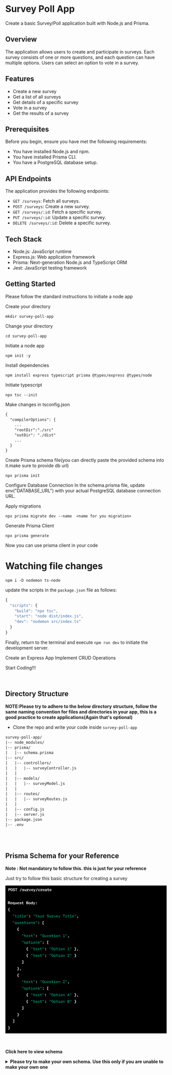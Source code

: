 # Survey Poll App

Create a basic Survey/Poll application built with Node.js and Prisma.

## Overview

The application allows users to create and participate in surveys. Each survey consists of one or more questions, and each question can have multiple options. Users can select an option to vote in a survey.

## Features

-   Create a new survey
-   Get a list of all surveys
-   Get details of a specific survey
-   Vote in a survey
-   Get the results of a survey

## Prerequisites

Before you begin, ensure you have met the following requirements:

-   You have installed Node.js and npm.
-   You have installed Prisma CLI.
-   You have a PostgreSQL database setup.

## API Endpoints

The application provides the following endpoints:

-   `GET /surveys`: Fetch all surveys.
-   `POST /surveys`: Create a new survey.
-   `GET /surveys/:id`: Fetch a specific survey.
-   `PUT /surveys/:id`: Update a specific survey.
-   `DELETE /surveys/:id`: Delete a specific survey.

## Tech Stack

-   Node.js: JavaScript runtime
-   Express.js: Web application framework
-   Prisma: Next-generation Node.js and TypeScript ORM
-   Jest: JavaScript testing framework

## Getting Started

Please follow the standard instructions to initiate a node app

Create your directory

```
mkdir survey-poll-app
```

Change your directory

```
cd survey-poll-app
```

Initiate a node app

```
npm init -y
```

Install dependencies

```
npm install express typescript prisma @types/express @types/node
```

Initiate typescript

```
npx tsc --init
```

Make changes in tsconfig.json

```
{
  "compilerOptions": {
    ...
    "rootDir":"./src"
    "outDir": "./dist"
    ...
  }
}
```

Create Prisma schema file(you can directly paste the provided schema into it.make sure to provide db url)

```
npx prisma init
```

Configure Database Connection
In the schema.prisma file, update env("DATABASE_URL") with your actual PostgreSQL database connection URL.

Apply migrations

```
npx prisma migrate dev --name  <name for you migration>
```

Generate Prisma Client

```
npx prisma generate
```

Now you can use prisma client in your code

# Watching file changes

```
npm i -D nodemon ts-node
```

update the scripts in the `package.json` file as follows:

```js
{
  "scripts": {
    "build": "npx tsc",
    "start": "node dist/index.js",
    "dev": "nodemon src/index.ts"
  }
}
```

Finally, return to the terminal and execute `npm run dev` to initiate the development server.

Create an Express App
Implement CRUD Operations

Start Coding!!!

<br>

## Directory Structure

**NOTE:Please try to adhere to the below directory structure, follow the same naming convention for files and directories in your app, this is a good practice to create applications(Again that's optional)**

-   Clone the repo and write your code inside `survey-poll-app`

```
survey-poll-app/
|-- node_modules/
|-- prisma/
|   |-- schema.prisma
|-- src/
|   |-- controllers/
|   |   |-- surveyController.js
|   |
|   |-- models/
|   |   |-- surveyModel.js
|   |
|   |-- routes/
|   |   |-- surveyRoutes.js
|   |
|   |-- config.js
|   |-- server.js
|-- package.json
|-- .env
```

<br><br>

## Prisma Schema for your Reference

**Note : Not mandatory to follow this. this is just for your reference**

Just try to follow this basic structure for creating a survey

![img](./basic-survey.png)

<br>

<b>Click here to view schema<b>

<details>

<summary><b>Please try to make your own schema. Use this only if you are unable to make your own one<b></summary>

```
datasource db {
  provider = "postgresql"
  url      = env("DATABASE_URL")
}

generator client {
  provider = "prisma-client-js"
}

model Survey {
  id        Int      @id @default(autoincrement())
  title     String
  questions Question[]
}

model Question {
  id       Int      @id @default(autoincrement())
  text     String
  options  Option[]
  surveyId Int
  Survey   Survey   @relation(fields: [surveyId], references: [id])
}

model Option {
  id          Int      @id @default(autoincrement())
  text        String
  votes       Int      @default(0)
  questionId  Int
  Question    Question @relation(fields: [questionId], references: [id])
}

```

</details>
